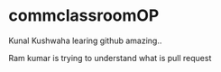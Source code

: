 # commclassroomOP

Kunal Kushwaha learing github amazing..

Ram kumar is trying to understand what is pull request

